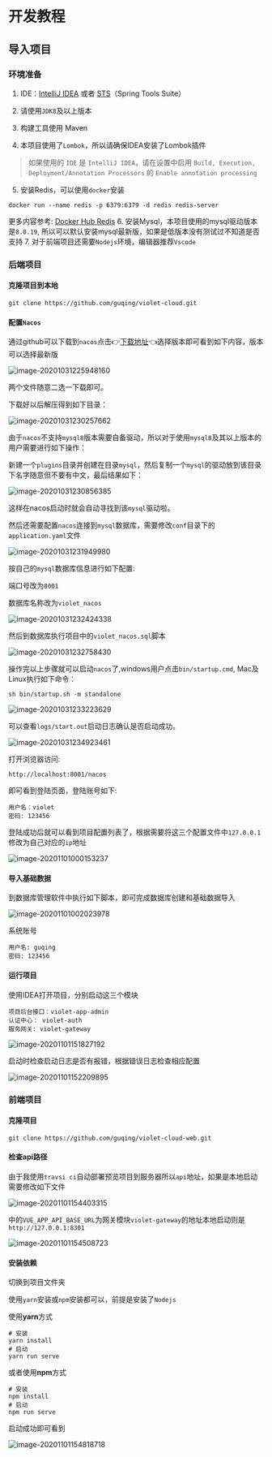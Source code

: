 # 开发教程

## 导入项目

### 环境准备

1. IDE：[IntelliJ IDEA](https://www.jetbrains.com/idea/download/) 或者 [STS](https://spring.io/tools)（Spring Tools Suite）
2. 请使用`JDK8`及以上版本
3. 构建工具使用 Maven

4. 本项目使用了`Lombok`，所以请确保IDEA安装了Lombok插件

> 如果使用的 `IDE` 是 `IntelliJ IDEA`，请在设置中启用 `Build, Execution, Deployment/Annotation Processors` 的 `Enable annotation processing`

5. 安装Redis，可以使用`docker`安装
```shell
docker run --name redis -p 6379:6379 -d redis redis-server
```
更多内容参考: [Docker Hub Redis](https://hub.docker.com/_/redis)
6. 安装Mysql，本项目使用的mysql驱动版本是`8.0.19`, 所以可以默认安装mysql最新版，如果是低版本没有测试过不知道是否支持
7. 对于前端项目还需要`Nodejs`环境，编辑器推荐`Vscode`

### 后端项目

#### 克隆项目到本地

```
git clone https://github.com/guqing/violet-cloud.git
```

#### 配置`Nacos`

通过github可以下载到`nacos`点击👉[下载地址](https://github.com/alibaba/nacos/releases)👈选择版本即可看到如下内容，版本可以选择最新版

![image-20201031225948160](assets/image-20201031225948160.png)

两个文件随意二选一下载即可。

下载好以后解压得到如下目录：

![image-20201031230257662](assets/image-20201031230257662.png)

由于`nacos`不支持`mysql8`版本需要自备驱动，所以对于使用`mysql8`及其以上版本的用户需要进行如下操作：

新建一个`plugins`目录并创建在目录`mysql`，然后复制一个`mysql`的驱动放到该目录下名字随意但不要有中文，最后结果如下：

![image-20201031230856385](assets/image-20201031230856385.png)

这样在nacos启动时就会自动寻找到该`mysql`驱动啦。

然后还需要配置`nacos`连接到`mysql`数据库，需要修改`conf`目录下的`application.yaml`文件

![image-20201031231949980](assets/image-20201031231949980.png)

按自己的`mysql`数据库信息进行如下配置:

端口号改为`8001`

数据库名称改为`violet_nacos`

![image-20201031232424338](assets/image-20201031232424338.png)

然后到数据库执行项目中的`violet_nacos.sql`脚本

![image-20201031232758430](assets/image-20201031232758430.png)

操作完以上步骤就可以启动`nacos`了,windows用户点击`bin/startup.cmd`, Mac及Linux执行如下命令：

```shell
sh bin/startup.sh -m standalone
```

![image-20201031233223629](assets/image-20201031233223629.png)

可以查看`logs/start.out`启动日志确认是否启动成功。

![image-20201031234923461](assets/image-20201031234923461.png)

打开浏览器访问:

```
http://localhost:8001/nacos
```

即可看到登陆页面，登陆账号如下:

```
用户名：violet
密码: 123456
```

登陆成功后就可以看到项目配置列表了，根据需要将这三个配置文件中`127.0.0.1`修改为自己对应的`ip`地址

![image-20201101000153237](assets/image-20201101000153237.png)

#### 导入基础数据

到数据库管理软件中执行如下脚本，即可完成数据库创建和基础数据导入

![image-20201101002023978](assets/image-20201101002023978.png)

系统账号

```
用户名: guqing
密码: 123456
```

#### 运行项目

使用IDEA打开项目，分别启动这三个模块

```
项目后台接口：violet-app-admin
认证中心： violet-auth
服务网关: violet-gateway
```

![image-20201101151827192](assets/image-20201101151827192.png)

启动时检查启动日志是否有报错，根据错误日志检查相应配置

![image-20201101152209895](assets/image-20201101152209895.png)

### 前端项目

#### 克隆项目

```shell
git clone https://github.com/guqing/violet-cloud-web.git
```

#### 检查api路径

由于我使用`travsi ci`自动部署预览项目到服务器所以`api`地址，如果是本地启动需要修改如下文件

![image-20201101154403315](assets/image-20201101154403315.png)

中的`VUE_APP_API_BASE_URL`为网关模块`violet-gateway`的地址本地启动则是`http://127.0.0.1:8301`

![image-20201101154508723](assets/image-20201101154508723.png)

#### 安装依赖

切换到项目文件夹

使用`yarn`安装或`npm`安装都可以，前提是安装了`Nodejs`

使用**yarn**方式

```shell
# 安装
yarn install
# 启动
yarn run serve
```

或者使用**npm**方式

```shell
# 安装
npm install
# 启动
npm run serve
```

启动成功即可看到

![image-20201101154818718](assets/image-20201101154818718.png)

